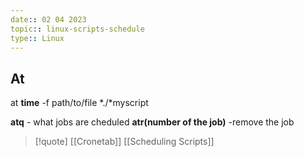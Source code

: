 ```yaml
---
date:: 02 04 2023
topic:: linux-scripts-schedule
type:: Linux
---
```

## At 
at **time** -f path/to/file *./*myscript

**atq** - what jobs are cheduled 
**atr(number of the job)** -remove the job 

>[!quote] [[Cronetab]] [[Scheduling Scripts]]
